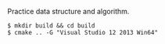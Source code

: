 Practice data structure and algorithm.

```
$ mkdir build && cd build
$ cmake .. -G "Visual Studio 12 2013 Win64"
```
